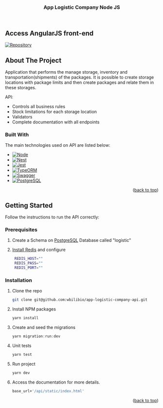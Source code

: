 <a name="readme-top"></a>
<div align="center">
  <h3 align="center">App Logistic Company Node JS</h3>
</div><br>

## Access AngularJS front-end

[![Repository](https://img.shields.io/badge/Angular-Frontend-DD0031?style=for-the-badge&logo=angular&logoColor=white)](https://github.com/wbilibio/app-logistic-company)

## About The Project

Application that performs the manage storage, inventory and transportation(shipments) of the packages. 
It is possible to create storage locations with package limits and then create packages and relate them in these storages.

API:
* Controls all business rules
* Stock limitations for each storage location
* Validators
* Complete documentation with all endpoints

### Built With

The main technologies used on API are listed below:

* [![Node][Node.js]][Node-url]
* [![Nest][Nest.js]][Nest-url]
* [![Jest][Jest.js]][Jest-url]
* [![TypeORM][TypeORM.js]][TypeORM-url]
* [![Swagger][Swagger.js]][Swagger-url]
* [![PostgreSQL][PostgreSQL]][PostgreSQL-url]

<p align="right">(<a href="#readme-top">back to top</a>)</p>

<!-- GETTING STARTED -->
## Getting Started

Follow the instructions to run the API correctly:

### Prerequisites

1. Create a Schema on <a href="https://www.postgresql.org/download/">PostgreSQL</a> Database called "logistic"

2. <a href="https://redis.io/docs/getting-started/installation/">Install Redis</a> and configure
   ```sh
    REDIS_HOST=""
    REDIS_PASS=""
    REDIS_PORT=""
   ```

### Installation

1. Clone the repo
   ```sh
   git clone git@github.com:wbilibio/app-logistic-company-api.git
   ```
2. Install NPM packages
   ```js
   yarn install
   ```
3. Create and seed the migrations
   ```js
   yarn migration:run:dev
   ```
4. Unit tests
   ```js
   yarn test
   ```

5. Run project
   ```js
   yarn dev
   ```
6. Access the documentation for more details.
   ```sh
   base_url+'/api/static/index.html'
   ```

<p align="right">(<a href="#readme-top">back to top</a>)</p>


[Node.js]: https://img.shields.io/badge/Node-339933?style=for-the-badge&logo=nodedotjs&logoColor=white
[Node-url]: https://nodejs.org/
[Nest.js]: https://img.shields.io/badge/NestJS-E0234E?style=for-the-badge&logo=nestjs&logoColor=white
[Nest-url]: https://nestjs.com/
[Jest.js]: https://img.shields.io/badge/JestJS-C21325?style=for-the-badge&logo=jest&logoColor=white
[Jest-url]: https://jestjs.io
[TypeORM.js]: https://img.shields.io/badge/TypeORM-262627?style=for-the-badge&logo=typeorm&logoColor=white
[TypeORM-url]: https://typeorm.io
[Swagger.js]: https://img.shields.io/badge/Swagger-85EA2D?style=for-the-badge&logo=swagger&logoColor=black
[Swagger-url]: https://swagger.io
[PostgreSQL]: https://img.shields.io/badge/PostgreSQL-4169E1?style=for-the-badge&logo=postgresql&logoColor=white
[PostgreSQL-url]: https://www.postgresql.org
